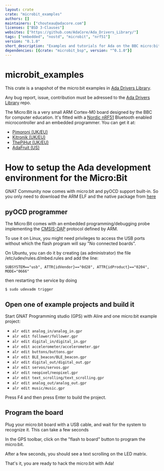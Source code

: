 ```yaml
---
layout: crate
crate: "microbit_examples"
authors: []
maintainers: ["chouteau@adacore.com"]
licenses: ["BSD 3-Clauses"]
websites: ["https://github.com/AdaCore/Ada_Drivers_Library/"]
tags: ["embedded", "nostd", "microbit", "nrf51"]
version: "0.1.0"
short_description: "Examples and tutorials for Ada on the BBC micro:bit"
dependencies: [{crate: "microbit_bsp", version: "^0.1.0"}]
---
```

# microbit_examples

This crate is a snapshot of the micro:bit examples in [Ada Drivers
Library](https://github.com/AdaCore/Ada_Drivers_Library/tree/master/arch/ARM/cortex_m).

Any bug report, issue, contribution must be adressed to the [Ada Drivers
Library](https://github.com/AdaCore/Ada_Drivers_Library/) repo.

The Micro:Bit is a very small ARM Cortex-M0 board designed by the BBC for
computer education. It's fitted with a [Nordic
nRF51](https://www.nordicsemi.com/eng/Products/Bluetooth-low-energy/nRF51822)
Bluetooth enabled microcontroller and an embedded programmer. You can get it
at:

 - [Pimoroni (UK/EU)](https://shop.pimoroni.com/collections/micro-bit/products/microbit)
 - [Kitronik (UK/EU)](https://www.kitronik.co.uk/5613-bbc-microbit-board-only.html)
 - [ThePiHut (UK/EU)](https://thepihut.com/collections/microbit/products/micro-bit)
 - [AdaFruit (US)](https://www.adafruit.com/products/3530)

# How to setup the Ada development environment for the Micro:Bit

GNAT Community now comes with micro:bit and pyOCD support built-in. So you only
need to download the ARM ELF and the native package from
[here](https://www.adacore.com/download)

## pyOCD programmer

The Micro:Bit comes with an embedded programming/debugging probe implementing
the
[CMSIS-DAP](https://docs.mbed.com/docs/mbed-os-handbook/en/latest/advanced/DAP/)
protocol defined by ARM.

To use it on Linux, you might need privileges to access the USB ports without
which the flash program will say "No connected boards".

On Ubuntu, you can do it by creating (as administrator) the file
/etc/udev/rules.d/mbed.rules and add the line:
```
SUBSYSTEM=="usb", ATTR{idVendor}=="0d28", ATTR{idProduct}=="0204", MODE="0666"
```
then restarting the service by doing

```shell
$ sudo udevadm trigger
```

## Open one of example projects and build it

Start GNAT Programming studio (GPS) with Alire and one micro:bit example
project:

 - `alr edit analog_in/analog_in.gpr`
 - `alr edit follower/follower.gpr`
 - `alr edit digital_in/digital_in.gpr`
 - `alr edit accelerometer/accelerometer.gpr`
 - `alr edit buttons/buttons.gpr`
 - `alr edit BLE_beacon/BLE_beacon.gpr`
 - `alr edit digital_out/digital_out.gpr`
 - `alr edit servos/servos.gpr`
 - `alr edit neopixel/neopixel.gpr`
 - `alr edit text_scrolling/text_scrolling.gpr`
 - `alr edit analog_out/analog_out.gpr`
 - `alr edit music/music.gpr`

Press F4 and then press Enter to build the project.

## Program the board

Plug your micro:bit board with a USB cable, and wait for the system to
recognize it. This can take a few seconds

In the GPS toolbar, click on the "flash to board" button to program the
micro:bit.

After a few seconds, you should see a text scrolling on the LED matrix.

That's it, you are ready to hack the micro:bit with Ada!




